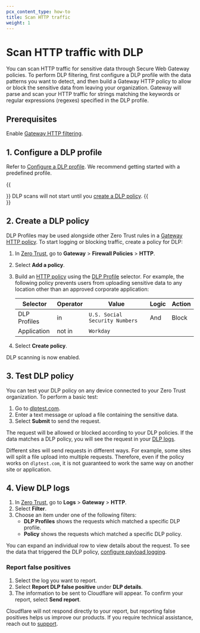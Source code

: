 ```yaml
---
pcx_content_type: how-to
title: Scan HTTP traffic
weight: 1
---
```


# Scan HTTP traffic with DLP

You can scan HTTP traffic for sensitive data through Secure Web Gateway policies. To perform DLP filtering, first configure a DLP profile with the data patterns you want to detect, and then build a Gateway HTTP policy to allow or block the sensitive data from leaving your organization. Gateway will parse and scan your HTTP traffic for strings matching the keywords or regular expressions (regexes) specified in the DLP profile.

## Prerequisites

Enable [Gateway HTTP filtering](/cloudflare-one/policies/gateway/initial-setup/http/).

## 1. Configure a DLP profile

Refer to [Configure a DLP profile](/cloudflare-one/policies/data-loss-prevention/dlp-profiles/). We recommend getting started with a predefined profile.

{{<Aside type="warning" header="Important">}}
DLP scans will not start until you [create a DLP policy](#2-create-a-dlp-policy).
{{</Aside>}}

## 2. Create a DLP policy

DLP Profiles may be used alongside other Zero Trust rules in a [Gateway HTTP policy](/cloudflare-one/policies/gateway/http-policies/). To start logging or blocking traffic, create a policy for DLP:

1. In [Zero Trust](https://one.dash.cloudflare.com), go to **Gateway** > **Firewall Policies** > **HTTP**.
2. Select **Add a policy**.
3. Build an [HTTP policy](/cloudflare-one/policies/gateway/http-policies/) using the [DLP Profile](/cloudflare-one/policies/gateway/http-policies/#dlp-profile) selector. For example, the following policy prevents users from uploading sensitive data to any location other than an approved corporate application:

   | Selector     | Operator | Value                          | Logic | Action |
   | ------------ | -------- | ------------------------------ | ----- | ------ |
   | DLP Profiles | in       | `U.S. Social Security Numbers` | And   | Block  |
   | Application  | not in   | `Workday`                      |       |        |

4. Select **Create policy**.

DLP scanning is now enabled.

## 3. Test DLP policy

You can test your DLP policy on any device connected to your Zero Trust organization. To perform a basic test:

1. Go to [dlptest.com](http://dlptest.com/http-post/).
2. Enter a text message or upload a file containing the sensitive data.
3. Select **Submit** to send the request.

The request will be allowed or blocked according to your DLP policies. If the data matches a DLP policy, you will see the request in your [DLP logs](#4-view-dlp-logs).

Different sites will send requests in different ways. For example, some sites will split a file upload into multiple requests. Therefore, even if the policy works on `dlptest.com`, it is not guaranteed to work the same way on another site or application.

## 4. View DLP logs

1. In [Zero Trust](https://one.dash.cloudflare.com/), go to **Logs** > **Gateway** > **HTTP**.
2. Select **Filter**.
3. Choose an item under one of the following filters:
   - **DLP Profiles** shows the requests which matched a specific DLP profile.
   - **Policy** shows the requests which matched a specific DLP policy.

You can expand an individual row to view details about the request. To see the data that triggered the DLP policy, [configure payload logging](/cloudflare-one/policies/data-loss-prevention/dlp-policies/payload-logging/).

### Report false positives

1. Select the log you want to report.
2. Select **Report DLP false positive** under **DLP details**.
3. The information to be sent to Cloudflare will appear. To confirm your report, select **Send report**.

Cloudflare will not respond directly to your report, but reporting false positives helps us improve our products. If you require technical assistance, reach out to [support](https://dash.cloudflare.com/?to=/:account/support).
